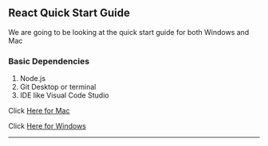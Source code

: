 ## React Quick Start Guide

We are going to be looking at the quick start guide for both Windows and Mac

### Basic Dependencies

1. Node.js 
2. Git Desktop or terminal
3. IDE like Visual Code Studio

Click [Here for Mac](#2)

Click [Here for Windows](#5)

---

